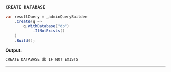 ### `CREATE DATABASE`
```csharp
var resultQuery = _adminQueryBuilder
    .Create(q =>
        q.WithDatabase("db")
            .IfNotExists()
    )
    .Build();
```
**Output:**
```cypher
CREATE DATABASE db IF NOT EXISTS
```
------